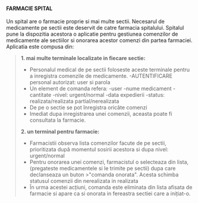#### FARMACIE SPITAL

Un spital are o farmacie proprie si mai multe sectii. Necesarul de medicamente pe sectii este deservit de  catre  farmacia  spitalului.  Spitalul  pune  la  dispozitia  acestora  o  aplicatie  pentru  gestiunea comenzilor de medicamente ale sectiilor si onorarea acestor comenzi din partea farmaciei. Aplicatia este compusa din: 
>
>  **1. mai  multe  terminale  localizate  in  fiecare  sectie:** 
>  
> - Personalul medical de pe sectii foloseste aceste terminale pentru a inregistra comenzile de medicamente.
> -AUTENTIFICARE personal autorizat: user si parola
> - Un element de comanda  refera:
> -user
>  -nume medicament
>  -cantitate
>  -nivel: urgent/normal
>  -data expedierii
>  -status: realizata/realizata partial/nerealizata
>  - De pe o sectie se pot înregistra oricâte comenzi
>  - Imediat dupa inregistrarea unei comenzii, aceasta poate fi consultata la farmacie. 
>                 
>  **2. un  terminal  pentru  farmacie:**
>    -  Farmacistii  observa  lista  comenzilor  facute  de  pe  sectii, prioritizata după momentul sosirii acestora si dupa nivel: urgent/normal
>    -  Pentru onorarea unei comenzi, farmacistul o selecteaza din lista, (pregateste medicamentele si le trimite pe sectii) dupa care declanseaza un buton >"comanda onorata". Acesta schimba statusul comenzii din nerealizata in realizata
>    -  În urma acestei acțiuni, comanda este eliminata din lista afisata de farmacie si apare ca si onorata in fereastra sectiei care a inițiat-o. 


